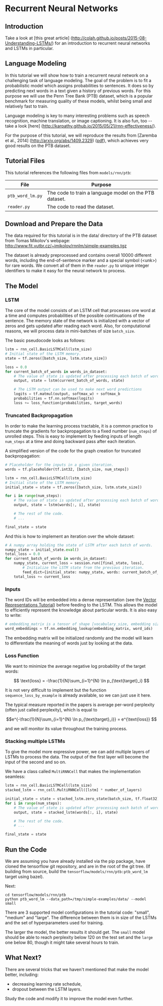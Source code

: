 # Recurrent Neural Networks

## Introduction

Take a look at [this great article]
(http://colah.github.io/posts/2015-08-Understanding-LSTMs/)
for an introduction to recurrent neural networks and LSTMs in particular.

## Language Modeling

In this tutorial we will show how to train a recurrent neural network on
a challenging task of language modeling. The goal of the problem is to fit a
probabilistic model which assigns probabilities to sentences. It does so by
predicting next words in a text given a history of previous words. For this
purpose we will use the Penn Tree Bank (PTB) dataset, which is a popular
benchmark for measuring quality of these models, whilst being small and
relatively fast to train.

Language modeling is key to many interesting problems such as speech
recognition, machine translation, or image captioning. It is also fun, too --
take a look [here] (http://karpathy.github.io/2015/05/21/rnn-effectiveness/).

For the purpose of this tutorial, we will reproduce the results from
[Zaremba et al., 2014] (http://arxiv.org/abs/1409.2329)
([pdf](http://arxiv.org/pdf/1409.2329.pdf)), which achieves very good results
on the PTB dataset.

## Tutorial Files

This tutorial references the following files from `models/rnn/ptb`:

File | Purpose
--- | ---
`ptb_word_lm.py` | The code to train a language model on the PTB dataset.
`reader.py` | The code to read the dataset.

## Download and Prepare the Data

The data required for this tutorial is in the data/ directory of the
PTB dataset from Tomas Mikolov's webpage:
http://www.fit.vutbr.cz/~imikolov/rnnlm/simple-examples.tgz

The dataset is already preprocessed and contains overall 10000 different words,
including the end-of-sentence marker and a special symbol (\<unk\>) for rare
words. We convert all of them in the `reader.py` to unique integer identifiers
to make it easy for the neural network to process.

## The Model

### LSTM

The core of the model consists of an LSTM cell that processes one word at a
time and computes probabilities of the possible continuations of the sentence.
The memory state of the network is initialized with a vector of zeros and gets
updated after reading each word. Also, for computational reasons, we will
process data in mini-batches of size `batch_size`.

The basic pseudocode looks as follows:

```python
lstm = rnn_cell.BasicLSTMCell(lstm_size)
# Initial state of the LSTM memory.
state = tf.zeros([batch_size, lstm.state_size])

loss = 0.0
for current_batch_of_words in words_in_dataset:
    # The value of state is updated after processing each batch of words.
    output, state = lstm(current_batch_of_words, state)

    # The LSTM output can be used to make next word predictions
    logits = tf.matmul(output, softmax_w) + softmax_b
    probabilities = tf.nn.softmax(logits)
    loss += loss_function(probabilities, target_words)
```

### Truncated Backpropagation

In order to make the learning process tractable, it is a common practice to
truncate the gradients for backpropagation to a fixed number (`num_steps`)
of unrolled steps.
This is easy to implement by feeding inputs of length `num_steps` at a time and
doing backward pass after each iteration.

A simplified version of the code for the graph creation for truncated
backpropagation:

```python
# Placeholder for the inputs in a given iteration.
words = tf.placeholder(tf.int32, [batch_size, num_steps])

lstm = rnn_cell.BasicLSTMCell(lstm_size)
# Initial state of the LSTM memory.
initial_state = state = tf.zeros([batch_size, lstm.state_size])

for i in range(num_steps):
    # The value of state is updated after processing each batch of words.
    output, state = lstm(words[:, i], state)

    # The rest of the code.
    # ...

final_state = state
```

And this is how to implement an iteration over the whole dataset:

```python
# A numpy array holding the state of LSTM after each batch of words.
numpy_state = initial_state.eval()
total_loss = 0.0
for current_batch_of_words in words_in_dataset:
    numpy_state, current_loss = session.run([final_state, loss],
        # Initialize the LSTM state from the previous iteration.
        feed_dict={initial_state: numpy_state, words: current_batch_of_words})
    total_loss += current_loss
```

### Inputs

The word IDs will be embedded into a dense representation (see the
[Vector Representations Tutorial](../../tutorials/word2vec/index.md)) before feeding to
the LSTM. This allows the model to efficiently represent the knowledge about
particular words. It is also easy to write:

```python
# embedding_matrix is a tensor of shape [vocabulary_size, embedding size]
word_embeddings = tf.nn.embedding_lookup(embedding_matrix, word_ids)
```

The embedding matrix will be initialized randomly and the model will learn to
differentiate the meaning of words just by looking at the data.

### Loss Function

We want to minimize the average negative log probability of the target words:

$$ \text{loss} = -\frac{1}{N}\sum_{i=1}^{N} \ln p_{\text{target}_i} $$

It is not very difficult to implement but the function
`sequence_loss_by_example` is already available, so we can just use it here.

The typical measure reported in the papers is average per-word perplexity (often
just called perplexity), which is equal to

$$e^{-\frac{1}{N}\sum_{i=1}^{N} \ln p_{\text{target}_i}} = e^{\text{loss}} $$

and we will monitor its value throughout the training process.

### Stacking multiple LSTMs

To give the model more expressive power, we can add multiple layers of LSTMs
to process the data. The output of the first layer will become the input of
the second and so on.

We have a class called `MultiRNNCell` that makes the implementation seamless:

```python
lstm = rnn_cell.BasicLSTMCell(lstm_size)
stacked_lstm = rnn_cell.MultiRNNCell([lstm] * number_of_layers)

initial_state = state = stacked_lstm.zero_state(batch_size, tf.float32)
for i in range(num_steps):
    # The value of state is updated after processing each batch of words.
    output, state = stacked_lstm(words[:, i], state)

    # The rest of the code.
    # ...

final_state = state
```

## Run the Code

We are assuming you have already installed via the pip package, have cloned the
tensorflow git repository, and are in the root of the git tree. (If building
from source, build the `tensorflow/models/rnn/ptb:ptb_word_lm` target using
bazel).

Next:
```
cd tensorflow/models/rnn/ptb
python ptb_word_lm --data_path=/tmp/simple-examples/data/ --model small
```

There are 3 supported model configurations in the tutorial code: "small",
"medium" and "large". The difference between them is in size of the LSTMs and
the set of hyperparameters used for training.

The larger the model, the better results it should get. The `small` model should
be able to reach perplexity below 120 on the test set and the `large` one below
80, though it might take several hours to train.

## What Next?

There are several tricks that we haven't mentioned that make the model better,
including:

* decreasing learning rate schedule,
* dropout between the LSTM layers.

Study the code and modify it to improve the model even further.
